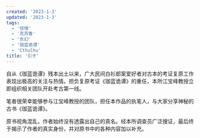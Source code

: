 ```yaml
---
created: '2023-1-3'
updated: '2023-1-3'
tags:
  - '惊悚'
  - '克苏鲁'
  - '东幻'
  - '珈蓝诡谭'
  - 'Cthulhu'
title: '引子'
---
```


自从《珈蓝诡谭》残本出土以来，广大民间白衫郎案爱好者对古本的考证复原工作表现出极高的关注与热情。担负复原考证《珈蓝诡谭》的重任，本所江宝峰教授立即组织相关团队开赴考古第一线。

笔者很荣幸能够参与江宝峰教授的团队，担任本作品的执笔人，与大家分享神秘的古书《珈蓝诡谭》。

原书视角混乱，作者始终没有透露出自己的真名。经本所调查员广泛搜证，最后终于揭示了作者的真实身份，并对原书中的各种内容加以补充。
